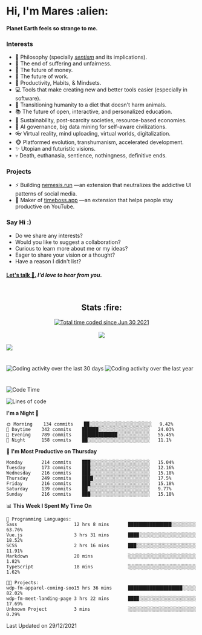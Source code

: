 <h1>Hi, I'm Mares :alien:</h1>

#### Planet Earth feels so strange to me.

### **Interests**

- 🌊 Philosophy (specially [_sentism_][sentismmedium] and its implications).
- 🎯 The end of suffering and unfairness.
- 💸 The future of money.
- 💼 The future of work.
- 🧠 Productivity, Habits, & Mindsets.
- 💻 Tools that make creating new and better tools easier (especially in software).
- 🥗 Transitioning humanity to a diet that doesn't harm animals.
- 📚 The future of open, interactive, and personalized education.
- 🌱 Sustainability, post-scarcity societies, resource-based economies.
- 🤖 AI governance, big data mining for self-aware civilizations.
- 👓 Virtual reality, mind uploading, virtual worlds, digitalization.
- 🐵 Platformed evolution, transhumanism, accelerated development.
- ✨ Utopian and futuristic visions.
- 💀 Death, euthanasia, sentience, nothingness, definitive ends.


### **Projects**

- ⚡ Building [nemesis.run](https://nemesis.run) —an extension that neutralizes the addictive UI patterns of social media.
- 💎 Maker of [timeboss.app](https://timeboss.app) —an extension that helps people stay productive on YouTube.


### **Say Hi :)**

- Do we share any interests?
- Would you like to suggest a collaboration?
- Curious to learn more about me or my ideas?
- Eager to share your vision or a thought?
- Have a reason I didn't list?

#### [Let's talk :wave:.](mailto:mareszhar@gmail.com) _I'd love to hear from you_.

[sentismmedium]: https://medium.com/@mareszhar/born-a-prisoner-a-reflection-about-life-its-struggles-and-a-plan-to-escape-d8566ce9b026

<br>

<h2 align="center">Stats :fire:</h2>

<div align="center">
  <a href="https://wakatime.com/@cfdc0e0d-4860-4b62-9ff0-cb659185525e">
    <img src="https://wakatime.com/badge/user/cfdc0e0d-4860-4b62-9ff0-cb659185525e.svg" alt="Total time coded since Jun 30 2021" />
  </a>
</div>

<br>

<div align="center">
  <img src="https://github-readme-streak-stats.herokuapp.com?user=mareszhar&theme=black-ice&hide_border=true&stroke=FFFFFF15&ring=DF8FFE&fire=DF8FFE&currStreakLabel=DF8FFE&background=1A232A&currStreakNum=86FFAB&dates=B1AAB3FF">
</div>

<!-- Add or remove this: &dates=B1AAB3FF at the end of the streak stats URL if they get bugged and aren't updating -->

<br>

<img src="https://activity-graph.herokuapp.com/graph?username=mareszhar&theme=nord&bg_color=00000000&color=979797&line=DF8FFE&point=00000000&area=true&hide_border=true">

<br>

<h1></h1>

<img src="https://wakatime.com/share/@mares/5df0ff02-9c79-41b4-b540-51dc9c65a57b.svg" alt="Coding activity over the last 30 days" />
<img src="https://wakatime.com/share/@mares/ea89ba71-f374-40af-930c-e0655909fe37.svg" alt="Coding activity over the last year" />

<h1></h1>

<!--START_SECTION:waka-->
![Code Time](http://img.shields.io/badge/Code%20Time-406%20hrs%2030%20mins-blue)

![Lines of code](https://img.shields.io/badge/From%20Hello%20World%20I%27ve%20Written-124%20Thousand%20lines%20of%20code-blue)

**I'm a Night 🦉** 

```text
🌞 Morning    134 commits    ██░░░░░░░░░░░░░░░░░░░░░░░   9.42% 
🌆 Daytime    342 commits    ██████░░░░░░░░░░░░░░░░░░░   24.03% 
🌃 Evening    789 commits    █████████████░░░░░░░░░░░░   55.45% 
🌙 Night      158 commits    ██░░░░░░░░░░░░░░░░░░░░░░░   11.1%

```
📅 **I'm Most Productive on Thursday** 

```text
Monday       214 commits    ███░░░░░░░░░░░░░░░░░░░░░░   15.04% 
Tuesday      173 commits    ███░░░░░░░░░░░░░░░░░░░░░░   12.16% 
Wednesday    216 commits    ███░░░░░░░░░░░░░░░░░░░░░░   15.18% 
Thursday     249 commits    ████░░░░░░░░░░░░░░░░░░░░░   17.5% 
Friday       216 commits    ███░░░░░░░░░░░░░░░░░░░░░░   15.18% 
Saturday     139 commits    ██░░░░░░░░░░░░░░░░░░░░░░░   9.77% 
Sunday       216 commits    ███░░░░░░░░░░░░░░░░░░░░░░   15.18%

```


📊 **This Week I Spent My Time On** 

```text
💬 Programming Languages: 
Sass                     12 hrs 8 mins       ████████████████░░░░░░░░░   63.76% 
Vue.js                   3 hrs 31 mins       ████░░░░░░░░░░░░░░░░░░░░░   18.52% 
SCSS                     2 hrs 16 mins       ███░░░░░░░░░░░░░░░░░░░░░░   11.91% 
Markdown                 20 mins             ░░░░░░░░░░░░░░░░░░░░░░░░░   1.82% 
TypeScript               18 mins             ░░░░░░░░░░░░░░░░░░░░░░░░░   1.62%

🐱‍💻 Projects: 
wdp-fm-apparel-coming-soo15 hrs 36 mins      ████████████████████░░░░░   82.02% 
wdp-fm-meet-landing-page 3 hrs 22 mins       ████░░░░░░░░░░░░░░░░░░░░░   17.69% 
Unknown Project          3 mins              ░░░░░░░░░░░░░░░░░░░░░░░░░   0.29%

```


 Last Updated on 29/12/2021
<!--END_SECTION:waka-->
